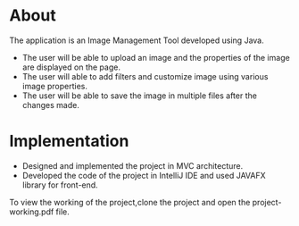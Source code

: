 # About 
The application is an Image Management Tool developed using Java.

* The user will be able to upload an image and the properties of the image are displayed on the page.
* The user will able to add filters and customize image using various image properties.
* The user will be able to save the image in multiple files after the changes made.


# Implementation

* Designed and implemented the project in MVC architecture.
* Developed the code of the project in IntelliJ IDE and used JAVAFX library for front-end.


To view the working of the project,clone the project and open the project-working.pdf file. 
